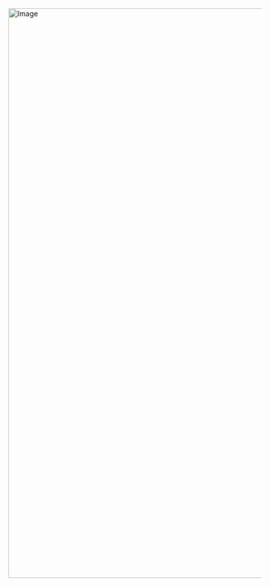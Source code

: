 <img width="1341" height="1131" alt="Image" src="https://github.com/user-attachments/assets/b4e9ca7f-825e-41bc-a19b-29f1c65a2365" />
